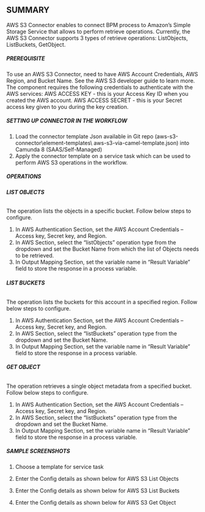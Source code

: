## SUMMARY

AWS S3 Connector enables to connect BPM process to Amazon’s Simple Storage Service that allows to perform retrieve operations. Currently, the AWS S3 Connector supports 3 types of retrieve operations: ListObjects, ListBuckets, GetObject.

##### **PREREQUISITE**
To use an AWS S3 Connector, need to have AWS Account Credentials, AWS Region, and Bucket Name. See the AWS S3 developer guide to learn more.
The component requires the following credentials to authenticate with the AWS services:
AWS ACCESS KEY - this is your Access Key ID when you created the AWS account.
AWS ACCESS SECRET - this is your Secret access key given to you during the key creation.

##### **SETTING UP CONNECTOR IN THE WORKFLOW**
1) Load the connector template Json available in Git repo (aws-s3-connector\element-templates\ aws-s3-via-camel-template.json) into Camunda 8 (SAAS/Self-Managed)
2) Apply the connector template on a service task which can be used to perform AWS S3 operations in the workflow.

##### **OPERATIONS**

###### **LIST OBJECTS**
The operation lists the objects in a specific bucket. Follow below steps to configure.
1) In AWS Authentication Section, set the AWS Account Credentials – Access key, Secret key, and Region.
2) In AWS Section, select the “listObjects” operation type from the dropdown and set the Bucket Name from which the list of Objects needs to be retrieved.
3) In Output Mapping Section, set the variable name in “Result Variable” field to store the response in a process variable.

###### **LIST BUCKETS**
The operation lists the buckets for this account in a specified region. Follow below steps to configure.
1) In AWS Authentication Section, set the AWS Account Credentials – Access key, Secret key, and Region.
2) In AWS Section, select the “listBuckets” operation type from the dropdown and set the Bucket Name.
3) In Output Mapping Section, set the variable name in “Result Variable” field to store the response in a process variable.
   
###### **GET OBJECT**
The operation retrieves a single object metadata from a specified bucket. Follow below steps to configure.
1) In AWS Authentication Section, set the AWS Account Credentials – Access key, Secret key, and Region.
2) In AWS Section, select the “listBuckets” operation type from the dropdown and set the Bucket Name.
3) In Output Mapping Section, set the variable name in “Result Variable” field to store the response in a process variable.

##### **SAMPLE SCREENSHOTS**
1) Choose a template for service task
   
2) Enter the Config details as shown below for AWS S3 List Objects

3) Enter the Config details as shown below for AWS S3 List Buckets

4) Enter the Config details as shown below for AWS S3 Get Object



